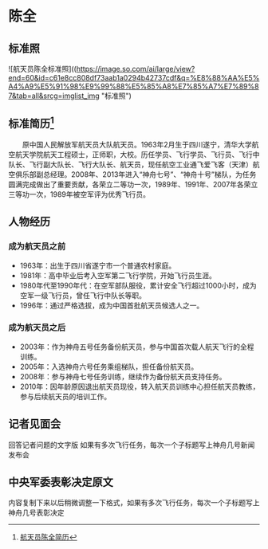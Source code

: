 <!--
 * @Author: xdb234
 * @Date: 2025-07-27 21:42:34
 * @LastEditTime: 2025-06-24 
 * @FilePath: \Chinese Aerospace History\载人航天工程\十四大分系统介绍\航天员系统\航天员简历\陈全\陈全简历.md
 * @Description: 航天员简历
-->
# 陈全

## 标准照

![航天员陈全标准照]((https://image.so.com/ai/large/view?end=60&id=c61e8cc808df73aab1a0294b42737cdf&q=%E8%88%AA%E5%A4%A9%E5%91%98%E9%99%88%E5%85%A8%E7%85%A7%E7%89%87&tab=all&srcg=imglist_img "标准照")

## 标准简历[^1]
&emsp;&emsp;原中国人民解放军航天员大队航天员。1963年2月生于四川遂宁，清华大学航空航天学院航天工程硕士，正师职，大校。历任学员、飞行学员、飞行员、飞行中队长、飞行副大队长、飞行大队长、航天员，现任航空工业通飞爱飞客（天津）航空俱乐部副总经理。2008年、2013年进入“神舟七号”、“神舟十号”梯队，为任务圆满完成做出了重要贡献，各荣立二等功一次，1989年、1991年、2007年各荣立三等功一次，1989年被空军评为优秀飞行员。

## 人物经历

### 成为航天员之前

- 1963年：出生于四川省遂宁市一个普通农村家庭。
- 1981年：高中毕业后考入空军第二飞行学院，开始飞行员生涯。
- 1980年代至1990年代：在空军部队服役，累计安全飞行超过1000小时，成为空军一级飞行员，曾任飞行中队长等职。
- 1996年：通过严格选拔，成为中国首批航天员候选人之一。


### 成为航天员之后

- 2003年：作为神舟五号任务备份航天员，参与中国首次载人航天飞行的全程训练。
- 2005年：入选神舟六号任务乘组梯队，担任备份航天员。
- 2008年：参与神舟七号任务训练，继续作为备份航天员支持任务。
- 2010年：因年龄原因退出航天员现役，转入航天员训练中心担任航天员教练，参与后续航天员的培训工作。

## 记者见面会

回答记者问题的文字版 如果有多次飞行任务，每次一个子标题写上神舟几号新闻发布会

## 中央军委表彰决定原文

内容复制下来以后稍微调整一下格式，如果有多次飞行任务，每次一个子标题写上神舟几号表彰决定


[^1]:[航天员陈全简历](http://www.aerospace.org.cn/news/27.html "北京空天探索信息科技研究院")
